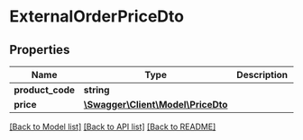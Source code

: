# ExternalOrderPriceDto

## Properties
Name | Type | Description | Notes
------------ | ------------- | ------------- | -------------
**product_code** | **string** |  | [optional] 
**price** | [**\Swagger\Client\Model\PriceDto**](PriceDto.md) |  | [optional] 

[[Back to Model list]](../README.md#documentation-for-models) [[Back to API list]](../README.md#documentation-for-api-endpoints) [[Back to README]](../README.md)


